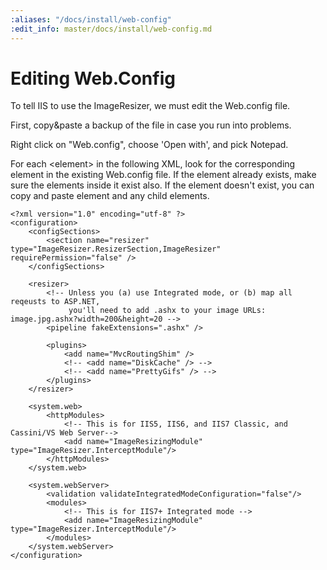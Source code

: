 ```yaml
---
:aliases: "/docs/install/web-config"
:edit_info: master/docs/install/web-config.md
---
```


# Editing Web.Config

To tell IIS to use the ImageResizer, we must edit the Web.config file. 

First, copy&paste a backup of the file in case you run into problems.

Right click on "Web.config", choose 'Open with', and pick Notepad.

For each &lt;element> in the following XML, look for the corresponding element in the existing Web.config file. If the element already exists, make sure the elements inside it exist also. If the element doesn't exist, you can copy and paste element and any child elements. 



	<?xml version="1.0" encoding="utf-8" ?>
	<configuration>
		<configSections>
			<section name="resizer" type="ImageResizer.ResizerSection,ImageResizer" requirePermission="false" />
		</configSections>

		<resizer>
			<!-- Unless you (a) use Integrated mode, or (b) map all reqeusts to ASP.NET, 
			     you'll need to add .ashx to your image URLs: image.jpg.ashx?width=200&height=20 -->
			<pipeline fakeExtensions=".ashx" />

			<plugins>
				<add name="MvcRoutingShim" />
				<!-- <add name="DiskCache" /> -->
				<!-- <add name="PrettyGifs" /> -->
			</plugins>	
		</resizer>

		<system.web>
			<httpModules>
				<!-- This is for IIS5, IIS6, and IIS7 Classic, and Cassini/VS Web Server-->
				<add name="ImageResizingModule" type="ImageResizer.InterceptModule"/>
			</httpModules>
		</system.web>

		<system.webServer>
			<validation validateIntegratedModeConfiguration="false"/>
			<modules>
				<!-- This is for IIS7+ Integrated mode -->
				<add name="ImageResizingModule" type="ImageResizer.InterceptModule"/>
			</modules>
		</system.webServer>
	</configuration>